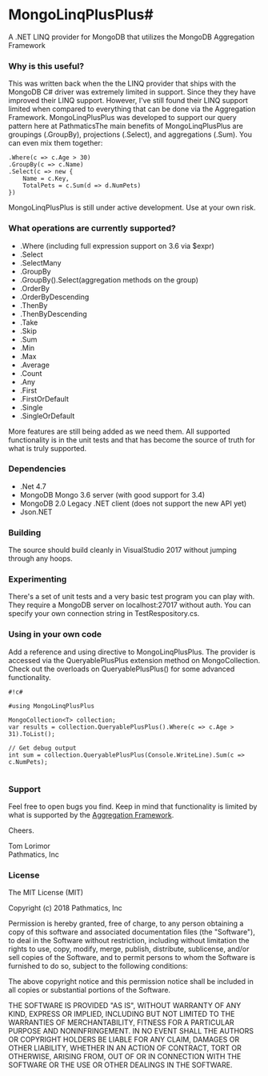 # MongoLinqPlusPlus#

A .NET LINQ provider for MongoDB that utilizes the MongoDB Aggregation Framework 

### Why is this useful? ###

This was written back when the the LINQ provider that ships with the MongoDB C# driver
was extremely limited in support.  Since they they have improved their LINQ support.
However, I've still found their LINQ support limited when compared to everything that
can be done via the Aggregation Framework.  MongoLinqPlusPlus was developed to support
our query pattern here at PathmaticsThe main benefits of MongoLinqPlusPlus are groupings
(.GroupBy), projections (.Select), and aggregations (.Sum).  You can even mix them together:

    .Where(c => c.Age > 30)
    .GroupBy(c => c.Name)
    .Select(c => new {
        Name = c.Key,
        TotalPets = c.Sum(d => d.NumPets)
    })

MongoLinqPlusPlus is still under active development.  Use at your own risk.

### What operations are currently supported? ###
* .Where (including full expression support on 3.6 via $expr) 
* .Select
* .SelectMany
* .GroupBy
* .GroupBy().Select(aggregation methods on the group)
* .OrderBy
* .OrderByDescending
* .ThenBy
* .ThenByDescending
* .Take
* .Skip
* .Sum
* .Min
* .Max
* .Average
* .Count
* .Any
* .First
* .FirstOrDefault
* .Single
* .SingleOrDefault

More features are still being added as we need them.  All supported functionality is in the unit tests
and that has become the source of truth for what is truly supported.  

### Dependencies ###

* .Net 4.7
* MongoDB Mongo 3.6 server (with good support for 3.4)
* MongoDB 2.0 Legacy .NET client (does not support the new API yet)
* Json.NET

### Building ###
The source should build cleanly in VisualStudio 2017 without jumping through any hoops.

### Experimenting ###
There's a set of unit tests and a very basic test program you can play with.  They
require a MongoDB server on localhost:27017 without auth.  You can specify your
own connection string in TestRespository.cs.

### Using in your own code ###
Add a reference and using directive to MongoLinqPlusPlus.  The provider is
accessed via the QueryablePlusPlus extension method on MongoCollection<T>.
Check out the overloads on QueryablePlusPlus() for some advanced functionality.


```
#!c#

#using MongoLinqPlusPlus

MongoCollection<T> collection;
var results = collection.QueryablePlusPlus().Where(c => c.Age > 31).ToList();

// Get debug output
int sum = collection.QueryablePlusPlus(Console.WriteLine).Sum(c => c.NumPets);


```

### Support ###
Feel free to open bugs you find.  Keep in mind that functionality is limited by what is supported by the [Aggregation Framework](http://docs.mongodb.org/manual/meta/aggregation-quick-reference/).

Cheers.

Tom Lorimor  
Pathmatics, Inc

### License ###
The MIT License (MIT)

Copyright (c) 2018 Pathmatics, Inc

Permission is hereby granted, free of charge, to any person obtaining a copy
of this software and associated documentation files (the "Software"), to deal
in the Software without restriction, including without limitation the rights
to use, copy, modify, merge, publish, distribute, sublicense, and/or sell
copies of the Software, and to permit persons to whom the Software is
furnished to do so, subject to the following conditions:

The above copyright notice and this permission notice shall be included in all
copies or substantial portions of the Software.

THE SOFTWARE IS PROVIDED "AS IS", WITHOUT WARRANTY OF ANY KIND, EXPRESS OR
IMPLIED, INCLUDING BUT NOT LIMITED TO THE WARRANTIES OF MERCHANTABILITY,
FITNESS FOR A PARTICULAR PURPOSE AND NONINFRINGEMENT. IN NO EVENT SHALL THE
AUTHORS OR COPYRIGHT HOLDERS BE LIABLE FOR ANY CLAIM, DAMAGES OR OTHER
LIABILITY, WHETHER IN AN ACTION OF CONTRACT, TORT OR OTHERWISE, ARISING FROM,
OUT OF OR IN CONNECTION WITH THE SOFTWARE OR THE USE OR OTHER DEALINGS IN THE
SOFTWARE.
